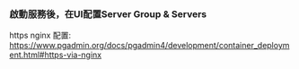### 啟動服務後，在UI配置Server Group & Servers
https nginx 配置: https://www.pgadmin.org/docs/pgadmin4/development/container_deployment.html#https-via-nginx